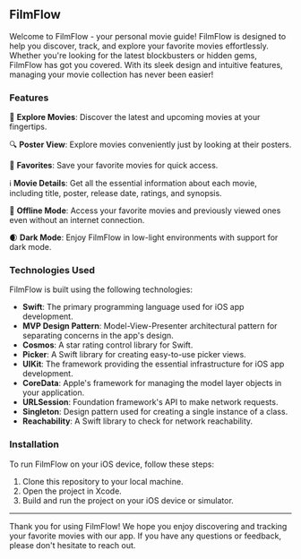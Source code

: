 ## FilmFlow

Welcome to FilmFlow - your personal movie guide! FilmFlow is designed to help you discover, track, and explore your favorite movies effortlessly. Whether you're looking for the latest blockbusters or hidden gems, FilmFlow has got you covered. With its sleek design and intuitive features, managing your movie collection has never been easier!

### Features

🎥 **Explore Movies**: Discover the latest and upcoming movies at your fingertips.

🔍 **Poster View**: Explore movies conveniently just by looking at their posters.

💖 **Favorites**: Save your favorite movies for quick access.

ℹ️ **Movie Details**: Get all the essential information about each movie, including title, poster, release date, ratings, and synopsis.

📶 **Offline Mode**: Access your favorite movies and previously viewed ones even without an internet connection.

🌒 **Dark Mode**: Enjoy FilmFlow in low-light environments with support for dark mode.

### Technologies Used

FilmFlow is built using the following technologies:

- **Swift**: The primary programming language used for iOS app development.
- **MVP Design Pattern**: Model-View-Presenter architectural pattern for separating concerns in the app's design.
- **Cosmos**: A star rating control library for Swift.
- **Picker**: A Swift library for creating easy-to-use picker views.
- **UIKit**: The framework providing the essential infrastructure for iOS app development.
- **CoreData**: Apple's framework for managing the model layer objects in your application.
- **URLSession**: Foundation framework's API to make network requests.
- **Singleton**: Design pattern used for creating a single instance of a class.
- **Reachability**: A Swift library to check for network reachability.


### Installation

To run FilmFlow on your iOS device, follow these steps:

1. Clone this repository to your local machine.
2. Open the project in Xcode.
3. Build and run the project on your iOS device or simulator.


---

Thank you for using FilmFlow! We hope you enjoy discovering and tracking your favorite movies with our app. If you have any questions or feedback, please don't hesitate to reach out.

